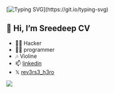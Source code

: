 [![Typing SVG](https://readme-typing-svg.demolab.com/?lines=Proving+P=NP...;Computing+6+x+9...;Mining+bitcoin...;Dividing+by+0...;Initialising+Skynet...;[REDACTED];Downloading+more+RAM...;Ordering+1s+and+0s...;Navigating+neural+network...;Importing+machine+learning...;Issuing+Alice+and+Bob+one-time+pads...;Mining+bitcoin+cash...;Generating+key+material+by+trying+to+escape+vim...;Symlinking+emacs+and+vim+to+ed...;Training+branch+predictor...;Timing+cache+hits...;Speculatively+executing+recipes...;Adding+LLM+hallucinations...;Decompressing+malware...)](https://git.io/typing-svg)
## 👋 Hi, I’m Sreedeep CV
- 🐱‍👤 Hacker
- 🐱‍🏍 programmer
- 🎶 Violine 
- 📫 [linkedin](https://www.linkedin.com/in/%F0%9F%98%8Esreedeep-cv-b7a486202/)
- 𝕏 [rev3rs3_h3ro](https://x.com/rev3rs3_h3ro)


[![](https://visitcount.itsvg.in/api?id=sreedeepCV&label=Profile%20Views&color=6&icon=8&pretty=false)](https://visitcount.itsvg.in)
